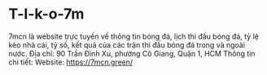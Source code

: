 # T-l-k-o-7m
7mcn là website trực tuyến về thông tin bóng đá, lịch thi đấu bóng đá, tỷ lệ kèo nhà cái, tỷ số, kết quả của các trận thi đấu bóng đá trong và ngoài nước. Địa chỉ: 90 Trần Đình Xu, phường Cô Giang, Quận 1, HCM Thông tin chi tiết: Website: https://7mcn.green/
